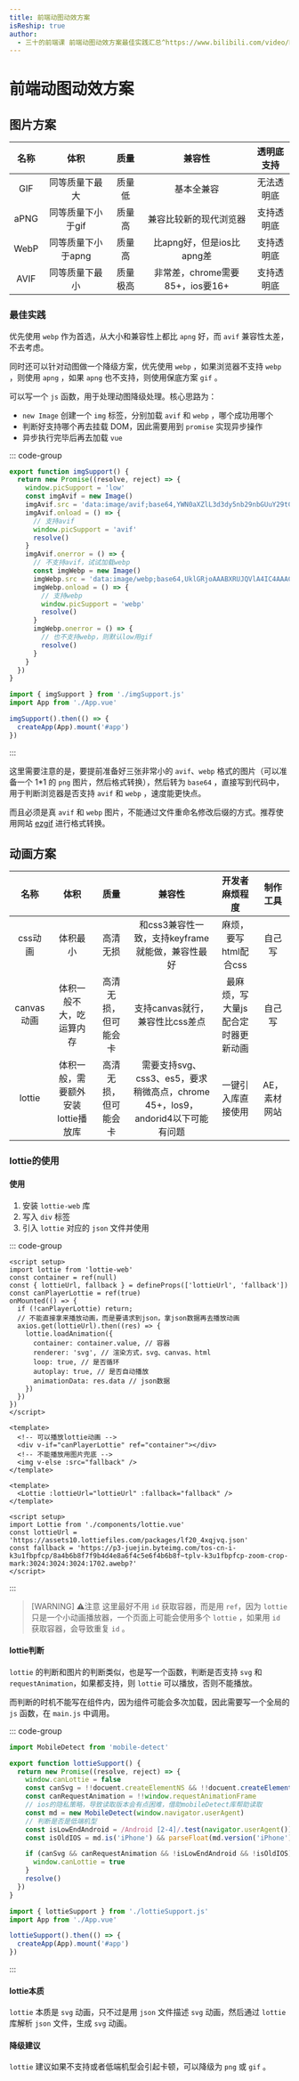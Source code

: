 ```yaml
---
title: 前端动图动效方案
isReship: true
author:
  - 三十的前端课 前端动图动效方案最佳实践汇总^https://www.bilibili.com/video/BV1rqTEzxExT/
---
```


# 前端动图动效方案

## 图片方案

|名称|体积|质量|兼容性|透明底支持|
|:-:|:-:|:-:|:-:|:-:|
|GIF|同等质量下最大|质量低|基本全兼容|无法透明底|
|aPNG|同等质量下小于gif|质量高|兼容比较新的现代浏览器|支持透明底|
|WebP|同等质量下小于apng|质量高|比apng好，但是ios比apng差|支持透明底|
|AVIF|同等质量下最小|质量极高|非常差，chrome需要85+，ios要16+|支持透明底|

### 最佳实践

优先使用 `webp` 作为首选，从大小和兼容性上都比 `apng` 好，而 `avif` 兼容性太差，不去考虑。

同时还可以针对动图做一个降级方案，优先使用 `webp` ，如果浏览器不支持 `webp` ，则使用 `apng` ，如果 `apng` 也不支持，则使用保底方案 `gif` 。

可以写一个 `js` 函数，用于处理动图降级处理。核心思路为：
- `new Image` 创建一个 `img` 标签，分别加载 `avif` 和 `webp` ，哪个成功用哪个
- 判断好支持哪个再去挂载 DOM，因此需要用到 `promise` 实现异步操作
- 异步执行完毕后再去加载 `vue`

::: code-group
```js [imgSupport.js]
export function imgSupport() {
  return new Promise((resolve, reject) => {
    window.picSupport = 'low'
    const imgAvif = new Image()
    imgAvif.src = 'data:image/avif;base64,YWN0aXZlL3d3dy5nb29nbGUuY29tCg=='
    imgAvif.onload = () => {
      // 支持avif
      window.picSupport = 'avif'
      resolve()
    }
    imgAvif.onerror = () => {
      // 不支持avif，试试加载webp
      const imgWebp = new Image()
      imgWebp.src = 'data:image/webp;base64,UklGRjoAAABXRUJQVlA4IC4AAACyAgCdASoCAAIALmk0mk0iIiIiIgBoSygABc6WWgAA/veff/0PP8bA//LwYAAA'
      imgWebp.onload = () => {
        // 支持webp
        window.picSupport = 'webp'
        resolve()
      }
      imgWebp.onerror = () => {
        // 也不支持webp，则默认low用gif
        resolve()
      }
    }
  })
}
```
```js [main.js]
import { imgSupport } from './imgSupport.js'
import App from './App.vue'

imgSupport().then(() => {
  createApp(App).mount('#app')
})
```
:::

这里需要注意的是，要提前准备好三张非常小的 `avif`、`webp` 格式的图片（可以准备一个 1*1 的 `png` 图片，然后格式转换），然后转为 `base64` ，直接写到代码中，用于判断浏览器是否支持 `avif` 和 `webp` ，速度能更快点。

而且必须是真 `avif` 和 `webp` 图片，不能通过文件重命名修改后缀的方式。推荐使用网站 [ezgif](https://ezgif.com/) 进行格式转换。

## 动画方案

|名称|体积|质量|兼容性|开发者麻烦程度|制作工具|
|:-:|:-:|:-:|:-:|:-:|:-:|
|css动画|体积最小|高清无损|和css3兼容性一致，支持keyframe就能做，兼容性最好|麻烦，要写html配合css|自己写|
|canvas动画|体积一般不大，吃运算内存|高清无损，但可能会卡|支持canvas就行，兼容性比css差点|最麻烦，写大量js配合定时器更新动画|自己写|
|lottie|体积一般，需要额外安装lottie播放库|高清无损，但可能会卡|需要支持svg、css3、es5，要求稍微高点，chrome 45+，los9，andorid4以下可能有问题|一键引入库直接使用|AE，素材网站|

### lottie的使用

#### 使用

1. 安装 `lottie-web` 库
2. 写入 `div` 标签
3. 引入 `lottie` 对应的 `json` 文件并使用

::: code-group
```vue [lottie.vue]
<script setup>
import lottie from 'lottie-web'
const container = ref(null)
const { lottieUrl, fallback } = defineProps(['lottieUrl', 'fallback'])
const canPlayerLottie = ref(true)
onMounted(() => {
  if (!canPlayerLottie) return;
  // 不能直接拿来播放动画，而是要请求到json，拿json数据再去播放动画
  axios.get(lottieUrl).then((res) => {
    lottie.loadAnimation({
      container: container.value, // 容器
      renderer: 'svg', // 渲染方式，svg、canvas、html
      loop: true, // 是否循环
      autoplay: true, // 是否自动播放
      animationData: res.data // json数据
    })
  })
})
</script>

<template>
  <!-- 可以播放lottie动画 -->
  <div v-if="canPlayerLottie" ref="container"></div>
  <!-- 不能播放用图片兜底 -->
  <img v-else :src="fallback" />
</template>
```
```vue [App.vue]
<template>
  <Lottie :lottieUrl="lottieUrl" :fallback="fallback" />
</template>

<script setup>
import Lottie from './components/lottie.vue'
const lottieUrl = 'https://assets10.lottiefiles.com/packages/lf20_4xqjvq.json'
const fallback = 'https://p3-juejin.byteimg.com/tos-cn-i-k3u1fbpfcp/8a4b6b8f7f9b4d4e8a6f4c5e6f4b6b8f~tplv-k3u1fbpfcp-zoom-crop-mark:3024:3024:3024:1702.awebp?'
</script>
```
:::

> [WARNING] ⚠️注意
> 这里最好不用 `id` 获取容器，而是用 `ref`，因为 `lottie` 只是一个小动画播放器，一个页面上可能会使用多个 `lottie` ，如果用 `id` 获取容器，会导致重复 `id` 。

#### lottie判断

`lottie` 的判断和图片的判断类似，也是写一个函数，判断是否支持 `svg` 和 `requestAnimation`，如果都支持，则 `lottie` 可以播放，否则不能播放。

而判断的时机不能写在组件内，因为组件可能会多次加载，因此需要写一个全局的 `js` 函数，在 `main.js` 中调用。

::: code-group
```js [lottieSupport.js]
import MobileDetect from 'mobile-detect'

export function lottieSupport() {
  return new Promise((resolve, reject) => {
    window.canLottie = false
    const canSvg = !!docuent.createElementNS && !!docuent.createElementNS('http://www.w3.org/2000/svg', 'svg').createSVGRect
    const canRequestAnimation = !!window.requestAnimationFrame
    // ios的隐私策略，导致读取版本会有点困难，借助mobileDetect库帮助读取
    const md = new MobileDetect(window.navigator.userAgent)
    // 判断是否是低端机型
    const isLowEndAndroid = /Android [2-4]/.test(navigator.userAgent())
    const isOldIOS = md.is('iPhone') && parseFloat(md.version('iPhone')) < 10

    if (canSvg && canRequestAnimation && !isLowEndAndroid && !isOldIOS) {
      window.canLottie = true
    }
    resolve()
  })
}
```
```js [main.js]
import { lottieSupport } from './lottieSupport.js'
import App from './App.vue'

lottieSupport().then(() => {
  createApp(App).mount('#app')
})
```
:::

#### lottie本质

`lottie` 本质是 `svg` 动画，只不过是用 `json` 文件描述 `svg` 动画，然后通过 `lottie` 库解析 `json` 文件，生成 `svg` 动画。

#### 降级建议

`lottie` 建议如果不支持或者低端机型会引起卡顿，可以降级为 `png` 或 `gif` 。